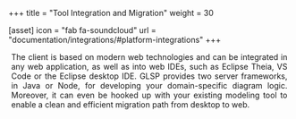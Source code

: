 +++
title = "Tool Integration and Migration"
weight = 30

[asset]
  icon = "fab fa-soundcloud"
  url = "documentation/integrations/#platform-integrations"
+++

<p style="margin-left: 5px; margin-right: 5px; text-align: justify">
The client is based on modern web technologies and can be integrated in any web application, as well as into web IDEs, such as Eclipse Theia, VS Code or the Eclipse desktop IDE.
GLSP provides two server frameworks, in Java or Node, for developing your domain-specific diagram logic.
Moreover, it can even be hooked up with your existing modeling tool to enable a clean and efficient migration path from desktop to web.
</p>
